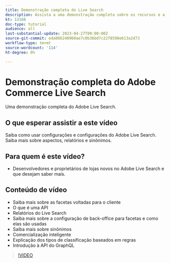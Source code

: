 ```yaml
---
title: Demonstração completa do Live Search
description: Assista a uma demonstração completa sobre os recursos e a flexibilidade do Live Search
kt: 13168
doc-type: tutorial
audience: all
last-substantial-update: 2023-04-27T00:00:00Z
source-git-commit: eda066240960ae7c0b36bd7c22f8598e613a2d73
workflow-type: tm+mt
source-wordcount: '114'
ht-degree: 0%

---
```


# Demonstração completa do Adobe Commerce Live Search

Uma demonstração completa do Adobe Live Search.

## O que esperar assistir a este vídeo

Saiba como usar configurações e configurações do Adobe Live Search. Saiba mais sobre aspectos, relatórios e sinônimos.

## Para quem é este vídeo?

* Desenvolvedores e proprietários de lojas novos no Adobe Live Search e que desejam saber mais.

## Conteúdo de vídeo

* Saiba mais sobre as facetas voltadas para o cliente
* O que é uma API
* Relatórios do Live Search
* Saiba mais sobre a configuração de back-office para facetas e como elas são usadas
* Saiba mais sobre sinônimos
* Comercialização inteligente
* Explicação dos tipos de classificação baseados em regras
* Introdução à API do GraphQL

>[!VIDEO](https://video.tv.adobe.com/v/3418996?learn=on)